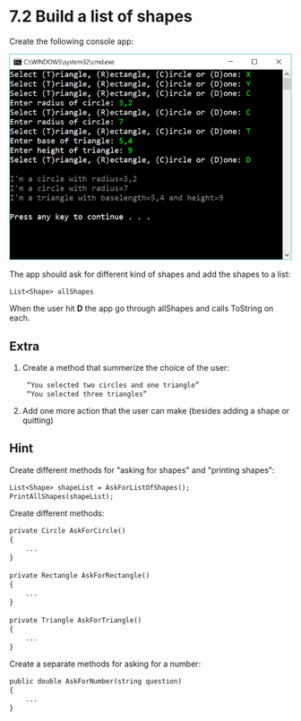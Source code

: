 ﻿# 7.2 Build a list of shapes

Create the following console app:

![27](Images/27.png)

The app should ask for different kind of shapes and add the shapes to a list:

    List<Shape> allShapes

When the user hit **D** the app go through allShapes and calls ToString on each.

## Extra

1. Create a method that summerize the choice of the user:

        “You selected two circles and one triangle”
        “You selected three triangles”

2. Add one more action that the user can make (besides adding a shape or quitting)

## Hint

Create different methods for "asking for shapes" and "printing shapes":

    List<Shape> shapeList = AskForListOfShapes();
    PrintAllShapes(shapeList);

Create different methods:

    private Circle AskForCircle()
    {
        ...
    }

    private Rectangle AskForRectangle()
    {
        ...
    }

    private Triangle AskForTriangle()
    {
        ...    
    }

Create a separate methods for asking for a number:

    public double AskForNumber(string question)
    {
        ...
    }
